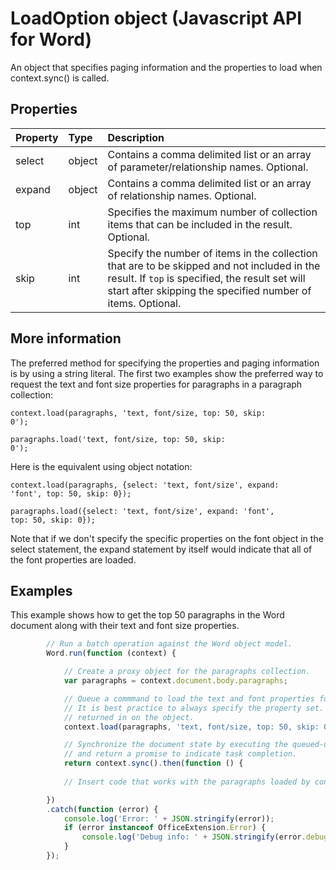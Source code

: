 # LoadOption object (Javascript API for Word)

An object that specifies paging information and the properties to load when context.sync() is called. 

## Properties
| Property	   | Type	|Description|
|:---------------|:--------|:----------|
|select|object|Contains a comma delimited list or an array of parameter/relationship names. Optional.|
|expand|object|Contains a comma delimited list or an array of relationship names. Optional.|
|top|int| Specifies the maximum number of collection items that can be included in the result. Optional.|
|skip|int|Specify the number of items in the collection that are to be skipped and not included in the result. If `top` is specified, the result set will start after skipping the specified number of items. Optional.|

## More information

The preferred method for specifying the properties and paging information is by using a string literal. The first two examples show the preferred way to request the text and font size properties for paragraphs in a paragraph collection:

<code>context.load(paragraphs, 'text, font/size, top: 50, skip: 0');</code>

<code>paragraphs.load('text, font/size, top: 50, skip: 0');</code>

Here is the equivalent using object notation:

<code>context.load(paragraphs, {select: 'text, font/size',
                                expand: 'font',
                                top: 50,
                                skip: 0});</code>
                                
<code>paragraphs.load({select: 'text, font/size',
                       expand: 'font',
                       top: 50,
                       skip: 0});</code>

Note that if we don't specify the specific properties on the font object in the select statement, the expand statement by itself would indicate that all of the font properties are loaded. 

## Examples

This example shows how to get the top 50 paragraphs in the Word document along with their text and font size properties.

```js
        // Run a batch operation against the Word object model.
        Word.run(function (context) {

            // Create a proxy object for the paragraphs collection.
            var paragraphs = context.document.body.paragraphs;

            // Queue a commmand to load the text and font properties for the top 50 paragraphs.
            // It is best practice to always specify the property set. Otherwise, all properties are
            // returned in on the object. 
            context.load(paragraphs, 'text, font/size, top: 50, skip: 0');

            // Synchronize the document state by executing the queued-up commands, 
            // and return a promise to indicate task completion.
            return context.sync().then(function () {
            
            // Insert code that works with the paragraphs loaded by context.load().

        })
        .catch(function (error) {
            console.log('Error: ' + JSON.stringify(error));
            if (error instanceof OfficeExtension.Error) {
                console.log('Debug info: ' + JSON.stringify(error.debugInfo));
            }
        });

```